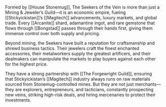 Formed by [[House Stonemug]], The Seekers of the Vein is more than just a Mining & Jeweler’s Guild—it is an economic empire, fueling [[Stickyickistan]]’s [[Magitech]] advancements, luxury markets, and global trade. Every [[Arcanite]] shard, adamantine ingot, and rare gemstone that flows through [[Bongstad]] passes through their hands first, giving them immense control over both supply and pricing.

Beyond mining, the Seekers have built a reputation for craftsmanship and shrewd business tactics. Their jewelers craft the finest enchanted accessories, their metalworkers supply the greatest artificers, and their dealmakers can manipulate the markets to play buyers against each other for the highest price.

They have a strong partnership with [[The Forgewright Guild]], ensuring that Stickyickistan’s [[Magitech]] industry always runs on raw materials sourced from Stonemug-controlled mines. But they are not just merchants—they are explorers, entrepreneurs, and tacticians, constantly prospecting new veins, striking high-risk deals, and hiring mercenaries to protect their investments.